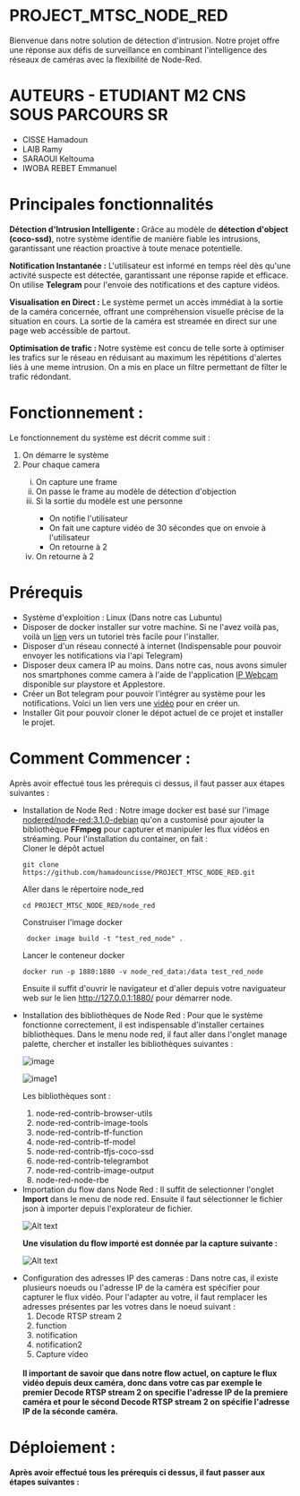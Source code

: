 # PROJECT_MTSC_NODE_RED
Bienvenue dans notre solution de détection d'intrusion. Notre projet offre une réponse aux défis de surveillance en combinant l'intelligence des réseaux de caméras avec la flexibilité de Node-Red.
# AUTEURS - ETUDIANT M2 CNS SOUS PARCOURS SR
<ul>
  <li>CISSE Hamadoun</li>
  <li>LAIB Ramy</li>
  <li>SARAOUI Keltouma</li>
  <li>IWOBA REBET Emmanuel</li>
</ul>

# Principales fonctionnalités
<b>Détection d'Intrusion Intelligente :</b> Grâce au modèle de <b>détection d'object (coco-ssd)</b>, notre système identifie de manière fiable les intrusions, garantissant une réaction proactive à toute menace potentielle.

<b>Notification Instantanée :</b> L'utilisateur est informé en temps réel dès qu'une activité suspecte est détectée, garantissant une réponse rapide et efficace. On utilise <b>Telegram</b> pour l'envoie des notifications et des capture vidéos.


<b>Visualisation en Direct :</b> Le système permet un accès immédiat à la sortie de la caméra concernée, offrant une compréhension visuelle précise de la situation en cours. La sortie de la caméra est streamée en direct sur une page web accéssible de partout.

<b>Optimisation de trafic : </b> Notre système est concu de telle sorte à optimiser les trafics sur le réseau en réduisant au maximum les répétitions d'alertes liés à une meme intrusion. On a mis en place un filtre permettant de filter le trafic rédondant.

# Fonctionnement :
Le fonctionnement du système est décrit comme suit :
<ol type="1">
<li>On démarre le système</li>
<li>Pour chaque camera</li>
  <ol type='i'>
    <li>On capture une frame</li>
    <li>On passe le frame au modèle de détection d'objection</li>
    <li>Si la sortie du modèle est une personne </li>
        <ul type='a'>
          <li>On notifie l'utilisateur</li>
          <li>On fait une capture vidéo de 30 sécondes que on envoie à l'utilisateur</li>
          <li>On retourne à 2</li>
        </ul>
    <li>On retourne à 2</li>
  </ol>


</ol>

# Prérequis
<ul>
  <li>Système d'exploition : Linux (Dans notre cas Lubuntu)</li>
  <li>Disposer de docker installer sur votre machine. Si ne l'avez voilà pas, voilà un <a href="https://www.digitalocean.com/community/tutorials/how-to-install-and-use-docker-on-ubuntu-20-04-fr">lien</a> vers un tutoriel très facile pour l'installer.</li>
  <li>Disposer d'un réseau connecté à internet (Indispensable pour pouvoir envoyer les notifications via l'api Telegram)</li>
  <li>Disposer deux camera IP au moins. Dans notre cas, nous avons simuler nos smartphones comme camera à l'aide de l'application <a href="https://play.google.com/store/apps/details?id=com.pas.webcam&hl=fr&gl=US">IP Webcam</a> disponible sur playstore et Applestore.</li>
  <li>Créer un Bot telegram pour pouvoir l'intégrer au système pour les notifications. Voici un lien vers une <a href="https://www.youtube.com/watch?v=rOopUOmsdW8">vidéo</a> pour en créer un.</li>
  <li>Installer Git pour pouvoir cloner le dépot actuel de ce projet et installer le projet.</li>
</ul>


# Comment Commencer :
Après avoir effectué tous les prérequis ci dessus, il faut passer aux étapes suivantes :
<ul>
<li>Installation de Node Red : Notre image docker est basé sur l'image <a href="https://hub.docker.com/layers/nodered/node-red/3.1.0-debian/images/sha256-58529234bb6dc77cf443f92eda90ff268ee84f9268b26da2fd383d5607d2d5c7?context=explore">nodered/node-red:3.1.0-debian</a> qu'on a customisé pour ajouter la bibliothèque <b>FFmpeg</b> pour capturer et manipuler les flux vidéos en stréaming. Pour l'installation du container, on fait :
  <br>
 Cloner le dépôt actuel
  
`` git clone https://github.com/hamadouncisse/PROJECT_MTSC_NODE_RED.git ``

Aller dans le répertoire node_red

`` cd PROJECT_MTSC_NODE_RED/node_red ``

Construiser l'image docker

``  docker image build -t "test_red_node" .  ``

Lancer le conteneur docker

`` docker run -p 1880:1880 -v node_red_data:/data test_red_node ``

Ensuite il suffit d'ouvrir le navigateur et d'aller depuis votre naviguateur web sur le lien http://127.0.0.1:1880/ pour démarrer node.
 
</li>
<li> Installation des bibliothèques de Node Red : Pour que le système fonctionne correctement, il est indispensable d'installer certaines bibliothèques. Dans le menu node red, il faut aller dans l'onglet manage palette, chercher et installer les bibliothèques suivantes :


![image](https://github.com/hamadouncisse/PROJECT_MTSC_NODE_RED/assets/104743493/3f8a5d6a-6f4f-4214-8898-4aef66c2c710 "manage palette 1")

![image1](https://github.com/hamadouncisse/PROJECT_MTSC_NODE_RED/assets/104743493/e0970096-a57d-4773-b7ff-a4232742560c "manage palette 2")

Les bibliothèques sont : 
<ol type="1">
  <li>node-red-contrib-browser-utils</li>
  
  <li>node-red-contrib-image-tools</li>
  
  <li>node-red-contrib-tf-function</li>
  
  <li>node-red-contrib-tf-model</li>
  
  <li>node-red-contrib-tfjs-coco-ssd</li>
  
  <li>node-red-contrib-telegrambot</li>
  
  <li>node-red-contrib-image-output</li>
  
  <li>node-red-node-rbe</li>
  
</ol>

</li>

<li>Importation du flow dans Node Red : Il suffit de selectionner l'onglet <b>Import</b> dans le menu de node red. Ensuite il faut sélectionner le fichier json à importer depuis l'explorateur de fichier.
  
![Alt text](https://nodered.org/docs/user-guide/editor/images/editor-import.png "menu import")

<b style="text-center">Une visulation du flow importé est donnée par la capture suivante :</b>

![Alt text](https://github.com/hamadouncisse/PROJECT_MTSC_NODE_RED/blob/main/all.png "menu import")

</li>
<li>
Configuration des adresses IP des cameras : Dans notre cas, il existe plusieurs noeuds ou l'adresse IP de la caméra est spécifier pour capturer le flux vidéo. Pour l'adapter au votre, il faut remplacer les adresses présentes par les votres dans le noeud suivant :
  
<ol type="1">
  <li>Decode RTSP stream 2</li>
  
  <li>function</li>
  
  <li>notification</li>
  
  <li>notification2</li>
  
  <li>Capture video</li>
</ol>

<br>
<b>Il important de savoir que dans notre flow actuel, on capture le flux vidéo depuis deux caméra, donc dans votre cas par exemple le premier <b>Decode RTSP stream 2</b> on specifie l'adresse IP de la premiere caméra et pour le sécond <b>Decode RTSP stream 2</b> on spécifie l'adresse IP de la séconde caméra.
 
</li>
  
</ul>

# Déploiement :
Après avoir effectué tous les prérequis ci dessus, il faut passer aux étapes suivantes :
<ul>

